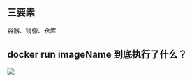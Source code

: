 ## 三要素
容器、镜像、仓库
## docker run imageName 到底执行了什么？
![](https://github.com/zhangfuyin/java/blob/master/docker/images/https://github.com/zhangfuyin/java/blob/master/docker/images/docker%20run%20%E5%B9%B2%E4%BA%86%E4%BB%80%E4%B9%88.jpeg)
